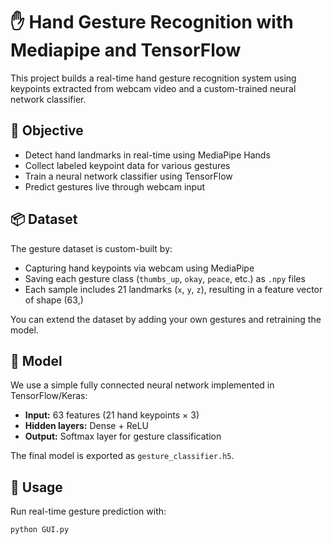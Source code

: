 # ✋ Hand Gesture Recognition with Mediapipe and TensorFlow

This project builds a real-time hand gesture recognition system using keypoints extracted from webcam video and a custom-trained neural network classifier.

## 🎯 Objective

- Detect hand landmarks in real-time using MediaPipe Hands  
- Collect labeled keypoint data for various gestures  
- Train a neural network classifier using TensorFlow  
- Predict gestures live through webcam input  

## 📦 Dataset

The gesture dataset is custom-built by:

- Capturing hand keypoints via webcam using MediaPipe  
- Saving each gesture class (`thumbs_up`, `okay`, `peace`, etc.) as `.npy` files  
- Each sample includes 21 landmarks (`x`, `y`, `z`), resulting in a feature vector of shape (63,)  

You can extend the dataset by adding your own gestures and retraining the model.

## 🤖 Model

We use a simple fully connected neural network implemented in TensorFlow/Keras:

- **Input:** 63 features (21 hand keypoints × 3)  
- **Hidden layers:** Dense + ReLU  
- **Output:** Softmax layer for gesture classification  

The final model is exported as `gesture_classifier.h5`.

## 🧪 Usage

Run real-time gesture prediction with:

```bash
python GUI.py
